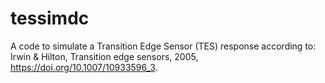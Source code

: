 # tessimdc
A code to simulate a Transition Edge Sensor (TES) response according to:
Irwin & Hilton, Transition edge sensors, 2005, https://doi.org/10.1007/10933596_3.
